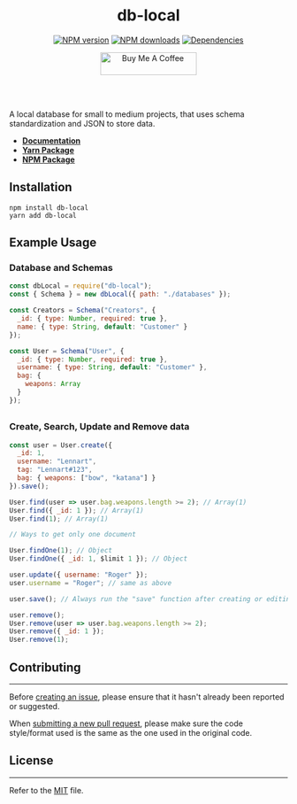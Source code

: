 <div align="center">
	<h1>db-local</h1>
	<p>
		<a href="https://www.npmjs.com/package/db-local"><img src="https://img.shields.io/npm/v/db-local.svg?color=3884FF&label=npm" alt="NPM version" /></a>
	<a href="https://www.npmjs.com/package/db-local"><img src="https://img.shields.io/npm/dt/db-local.svg?color=3884FF" alt="NPM downloads" /></a>
	<a href="https://www.npmjs.com/package/db-local"><img src="https://img.shields.io/badge/dependencies-0-brightgreen?color=3884FF" alt="Dependencies" /></a>
	</p>
	<p>
		<a href="https://www.buymeacoffee.com/lenxsr" target="_blank"><img src="https://cdn.buymeacoffee.com/buttons/default-blue.png" alt="Buy Me A Coffee" height="41" width="174"></a>
	</p>
	<br><br>
</div>

A local database for small to medium projects, that uses schema standardization and JSON to store data.

- **[Documentation](https://lenn.gitbook.io/db-local/)**
- **[Yarn Package](https://yarnpkg.com/package/db-local)**
- **[NPM Package](https://npmjs.com/package/db-local)**

## Installation

```sh-session
npm install db-local
yarn add db-local
```

## Example Usage

<h3>Database and Schemas</h3>

```js
const dbLocal = require("db-local");
const { Schema } = new dbLocal({ path: "./databases" });

const Creators = Schema("Creators", {
  _id: { type: Number, required: true },
  name: { type: String, default: "Customer" }
});

const User = Schema("User", {
  _id: { type: Number, required: true },
  username: { type: String, default: "Customer" },
  bag: {
    weapons: Array
  }
});
```

## <h3>Create, Search, Update and Remove data</h3>

```js
const user = User.create({
  _id: 1,
  username: "Lennart",
  tag: "Lennart#123",
  bag: { weapons: ["bow", "katana"] }
}).save();

User.find(user => user.bag.weapons.length >= 2); // Array(1)
User.find({ _id: 1 }); // Array(1)
User.find(1); // Array(1)

// Ways to get only one document

User.findOne(1); // Object
User.findOne({ _id: 1, $limit 1 }); // Object

user.update({ username: "Roger" });
user.username = "Roger"; // same as above

user.save(); // Always run the "save" function after creating or editing a user

user.remove();
User.remove(user => user.bag.weapons.length >= 2);
User.remove({ _id: 1 });
User.remove(1);
```

## Contributing

---

Before [creating an issue](https://github.com/Lenn-xsr/db-local/issues), please ensure that it hasn't already been reported or suggested.

When [submitting a new pull request](https://github.com/Lenn-xsr/db-local/pulls), please make sure the code style/format used is the same as the one used in the original code.

## License

---

Refer to the [MIT](https://choosealicense.com/licenses/mit/) file.
